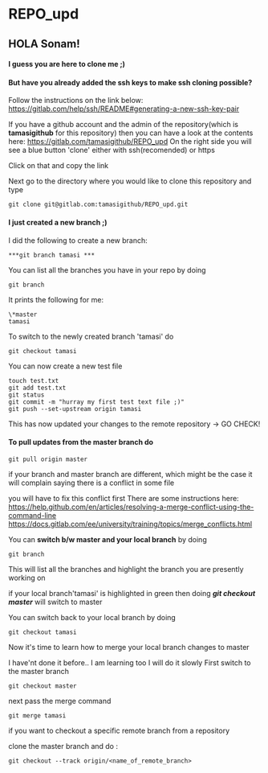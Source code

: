 # REPO_upd

## HOLA Sonam!

#### I guess you are here to clone me ;)

#### But have you already added the ssh keys to make ssh cloning possible?
Follow the instructions on the link below: 
https://gitlab.com/help/ssh/README#generating-a-new-ssh-key-pair

If you have a github account and the admin of the repository(which is **tamasigithub** for this repository)
then you can have a look at the contents here:
https://gitlab.com/tamasigithub/REPO_upd
On the right side you will see a blue button 'clone' either with ssh(recomended) or https

Click on that and copy the link

Next go to the directory where you would like to clone this repository and type
```
git clone git@gitlab.com:tamasigithub/REPO_upd.git
```

#### I just created a new branch ;) 
I did the following to create a new branch:
```
***git branch tamasi ***
```

You can list all the branches you have in your repo by doing
```
git branch
```

It prints the following for me:
```
\*master
tamasi
```

To switch to the newly created branch 'tamasi' do
```
git checkout tamasi
```

You can now create a new test file
```
touch test.txt
git add test.txt
git status
git commit -m "hurray my first test text file ;)"
git push --set-upstream origin tamasi
```
This has now updated your changes to the remote repository -> GO CHECK!

#### To pull updates from the master branch do
```
git pull origin master
```

if your branch and master branch are different, which might be the case
it will complain saying there is a conflict in some file

you will have to fix this conflict first
There are some instructions here:
https://help.github.com/en/articles/resolving-a-merge-conflict-using-the-command-line 
https://docs.gitlab.com/ee/university/training/topics/merge_conflicts.html

You can **switch b/w master and your local branch** by doing
```
git branch 
```
This will list all the branches and highlight the branch you are presently working on

if your local branch'tamasi' is highlighted in green  then doing
***git checkout master*** will switch to master 

You can switch back to your local branch by doing 
```
git checkout tamasi
```

Now it's time to learn how to merge your local branch changes to master

I have'nt done it before.. I am learning too I will do it slowly
First switch to the master branch
```
git checkout master
```

next pass the merge command
```
git merge tamasi
```

if you want to checkout a specific remote branch from a repository

clone the master branch and do :
```
git checkout --track origin/<name_of_remote_branch>
```
